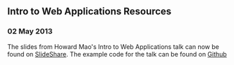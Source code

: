   

## Intro to Web Applications Resources

### 02 May 2013

The slides from Howard Mao's Intro to Web Applications talk can now be
found on [SlideShare](http://www.slideshare.net/zhemao/intro-webapps).
The example code for the talk can be found on 
[Github](https://github.com/adicu/intro-webapps)

  
